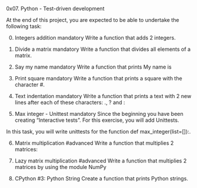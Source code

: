 0x07. Python - Test-driven development

At the end of this project, you are expected to be able to undertake the following task:

0. Integers addition
mandatory
Write a function that adds 2 integers.

1. Divide a matrix
mandatory
Write a function that divides all elements of a matrix.

2. Say my name
mandatory
Write a function that prints My name is <first name> <last name>

3. Print square
mandatory
Write a function that prints a square with the character #.

4. Text indentation
mandatory
Write a function that prints a text with 2 new lines after each of these characters: ., ? and :

5. Max integer - Unittest
mandatory
Since the beginning you have been creating “Interactive tests”. For this exercise, you will add Unittests.

In this task, you will write unittests for the function def max_integer(list=[]):.

6. Matrix multiplication
#advanced
Write a function that multiplies 2 matrices:

7. Lazy matrix multiplication
#advanced
Write a function that multiplies 2 matrices by using the module NumPy

8. CPython #3: Python String
Create a function that prints Python strings.
